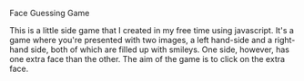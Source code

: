 Face Guessing Game

This is a little side game that I created in my free time using javascript. It's a game where you're presented with two images, a left hand-side and a right-hand side, both of which are filled up with smileys. One side, however, has one extra face than the other. The aim of the game is to click on the extra face.
